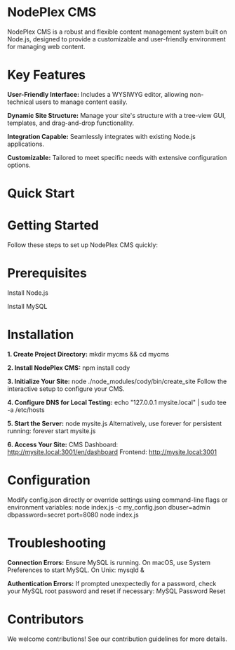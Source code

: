 # NodePlex CMS
NodePlex CMS is a robust and flexible content management system built on Node.js, designed to provide a customizable and user-friendly environment for managing web content.

# Key Features
**User-Friendly Interface:** Includes a WYSIWYG editor, allowing non-technical users to manage content easily.

**Dynamic Site Structure:** Manage your site's structure with a tree-view GUI, templates, and drag-and-drop functionality.

**Integration Capable:** Seamlessly integrates with existing Node.js applications.

**Customizable:** Tailored to meet specific needs with extensive configuration options.

# Quick Start

# Getting Started
Follow these steps to set up NodePlex CMS quickly:

# Prerequisites
Install Node.js

Install MySQL

# Installation
**1. Create Project Directory:**
	mkdir mycms && cd mycms

**2. Install NodePlex CMS:**
	npm install cody

**3. Initialize Your Site:**
	node ./node_modules/cody/bin/create_site
Follow the interactive setup to configure your CMS.

**4. Configure DNS for Local Testing:**
	echo "127.0.0.1 mysite.local" | sudo tee -a /etc/hosts

**5. Start the Server:**
	node mysite.js
Alternatively, use forever for persistent running:
	forever start mysite.js

**6. Access Your Site:**
	CMS Dashboard: http://mysite.local:3001/en/dashboard
	Frontend: http://mysite.local:3001

# Configuration
Modify config.json directly or override settings using command-line flags or environment variables:
	node index.js -c my_config.json
	dbuser=admin dbpassword=secret port=8080 node index.js

# Troubleshooting
**Connection Errors:** Ensure MySQL is running. On macOS, use System Preferences to start MySQL. On Unix:
	mysqld &
 
**Authentication Errors:** If prompted unexpectedly for a password, check your MySQL root password and reset if necessary: MySQL Password Reset

# Contributors
We welcome contributions! See our contribution guidelines for more details.
